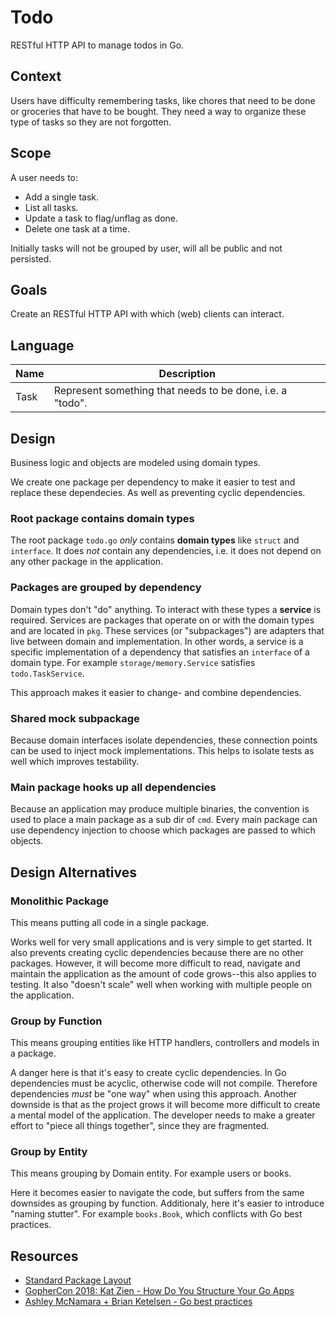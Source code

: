 # Todo

RESTful HTTP API to manage todos in Go.

## Context

Users have difficulty remembering tasks, like chores that need to be done or groceries that have to be bought. They need a way to organize these type of tasks so they are not forgotten.

## Scope

A user needs to:

- Add a single task.
- List all tasks.
- Update a task to flag/unflag as done.
- Delete one task at a time.

Initially tasks will not be grouped by user, will all be public and not persisted.

## Goals

Create an RESTful HTTP API with which (web) clients can interact.

## Language

| Name | Description                                               |
| ---- | --------------------------------------------------------- |
| Task | Represent something that needs to be done, i.e. a "todo". |

## Design

Business logic and objects are modeled using domain types.

We create one package per dependency to make it easier to test and replace these dependecies. As well as preventing cyclic dependencies.

### Root package contains domain types

The root package `todo.go` _only_ contains **domain types** like `struct` and `interface`. It does _not_ contain any dependencies, i.e. it does not depend on any other package in the application.

### Packages are grouped by dependency

Domain types don't "do" anything. To interact with these types a **service** is required. Services are packages that operate on or with the domain types and are located in `pkg`. These services (or "subpackages") are adapters that live between domain and implementation.
In other words, a service is a specific implementation of a dependency that satisfies an `interface` of a domain type. For example `storage/memory.Service` satisfies `todo.TaskService`.

This approach makes it easier to change- and combine dependencies.

### Shared mock subpackage

Because domain interfaces isolate dependencies, these connection points can be used to inject mock implementations. This helps to isolate tests as well which improves testability.

### Main package hooks up all dependencies

Because an application may produce multiple binaries, the convention is used to place a main package as a sub dir of `cmd`. Every main package can use dependency injection to choose which packages are passed to which objects.

## Design Alternatives

### Monolithic Package

This means putting all code in a single package.

Works well for very small applications and is very simple to get started. It also prevents creating cyclic dependencies because there are no other packages. However, it will become more difficult to read, navigate and maintain the application as the amount of code grows--this also applies to testing. It also "doesn't scale" well when working with multiple people on the application.

### Group by Function

This means grouping entities like HTTP handlers, controllers and models in a package.

A danger here is that it's easy to create cyclic dependencies. In Go dependencies must be acyclic, otherwise code will not compile. Therefore dependencies _must_ be "one way" when using this approach.
Another downside is that as the project grows it will become more difficult to create a mental model of the application. The developer needs to make a greater effort to "piece all things together", since they are fragmented.

### Group by Entity

This means grouping by Domain entity. For example users or books.

Here it becomes easier to navigate the code, but suffers from the same downsides as grouping by function. Additionaly, here it's easier to introduce "naming stutter". For example `books.Book`, which conflicts with Go best practices.

## Resources

- [Standard Package Layout](https://medium.com/@benbjohnson/standard-package-layout-7cdbc8391fc1)
- [GopherCon 2018: Kat Zien - How Do You Structure Your Go Apps](https://www.youtube.com/watch?v=oL6JBUk6tj0)
- [Ashley McNamara + Brian Ketelsen - Go best practices](https://www.youtube.com/watch?v=MzTcsI6tn-0)
